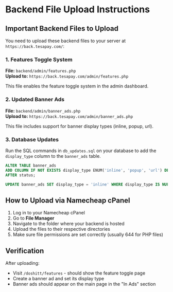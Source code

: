 # Backend File Upload Instructions

## Important Backend Files to Upload

You need to upload these backend files to your server at `https://back.tesapay.com/`:

### 1. Features Toggle System
**File:** `backend/admin/features.php`  
**Upload to:** `https://back.tesapay.com/admin/features.php`

This file enables the feature toggle system in the admin dashboard.

### 2. Updated Banner Ads
**File:** `backend/admin/banner_ads.php`  
**Upload to:** `https://back.tesapay.com/admin/banner_ads.php`

This file includes support for banner display types (inline, popup, url).

### 3. Database Updates
Run the SQL commands in `db_updates.sql` on your database to add the `display_type` column to the `banner_ads` table.

```sql
ALTER TABLE banner_ads 
ADD COLUMN IF NOT EXISTS display_type ENUM('inline', 'popup', 'url') DEFAULT 'inline' 
AFTER status;

UPDATE banner_ads SET display_type = 'inline' WHERE display_type IS NULL;
```

## How to Upload via Namecheap cPanel

1. Log in to your Namecheap cPanel
2. Go to **File Manager**
3. Navigate to the folder where your backend is hosted
4. Upload the files to their respective directories
5. Make sure file permissions are set correctly (usually 644 for PHP files)

## Verification

After uploading:
- Visit `/doshitt/features` - should show the feature toggle page
- Create a banner ad and set its display type
- Banner ads should appear on the main page in the "In Ads" section
